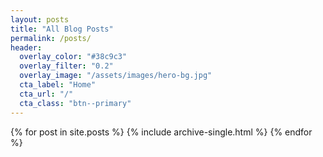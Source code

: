 ```yaml
---
layout: posts
title: "All Blog Posts"
permalink: /posts/
header:
  overlay_color: "#38c9c3"
  overlay_filter: "0.2"
  overlay_image: "/assets/images/hero-bg.jpg"
  cta_label: "Home"
  cta_url: "/"
  cta_class: "btn--primary"
---
```




{% for post in site.posts %}
  {% include archive-single.html %}
{% endfor %}
